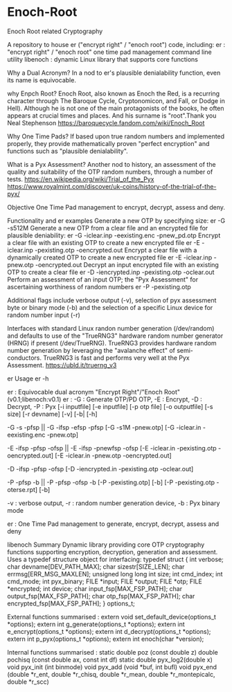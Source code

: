 # Enoch-Root
Enoch Root related Cryptography

A repository to house er ("encrypt right" / "enoch root") code, including:
  er : "encrypt right" / "enoch root" one time pad management command line utility
  libenoch : dynamic Linux library that supports core functions

Why a Dual Acronym?
In a nod to er's plausible denialability function, even its name is equivocable.

why Enpch Root?
Enoch Root, also known as Enoch the Red, is a recurring character through The Baroque Cycle, Cryptonomicon, and Fall, or Dodge in Hell). Although he is not one of the main protagonists of the books, he often appears at crucial times and places. And his surname is "root".Thank you Neal Stephenson
https://baroquecycle.fandom.com/wiki/Enoch_Root

Why One Time Pads?
If based upon true random numbers and implemented properly, they provide mathematically proven "perfect encryption" and functions such as "plausible denialability".

What is a Pyx Assessment?
Another nod to history, an assessment of the quality and suitability of the OTP random numbers, through a number of tests.
https://en.wikipedia.org/wiki/Trial_of_the_Pyx
https://www.royalmint.com/discover/uk-coins/history-of-the-trial-of-the-pyx/

Objective
One Time Pad management to encrypt, decrypt, assess and deny. 

Functionality and er examples
Generate a new OTP by specifying size:
er -G -s512M 
Generate a new OTP from a clear file and an encrypted file for plausible deniability:
er -G -iclear.inp -eexisting.enc -pnew_pd.otp
Encrypt a clear file with an existing OTP to create a new encrypted file
er -E -iclear.inp -pexisting.otp -oencrypted.out
Encrypt a clear file with a dynamically created OTP to create a new encrypted file
er -E -iclear.inp -pnew.otp -oencrypted.out
Decrypt an input encrypted file with an existing OTP to create a clear file
er -D -iencrypted.inp -pexisting.otp -oclear.out
Perform an assessment of an input OTP; the "Pyx Assessment" for ascertaining worthiness of random numbers
er -P -pexisting.otp

Additional flags include verbose output (-v), selection of pyx assessment byte or binary mode (-b) and the selection of a specific Linux device for random number input (-r)

Interfaces with standard Linux randon number generation (/dev/random) and defaults to use of the "TrueRNG3" hardware random number generator (HRNG) if present (/dev/TrueRNG). TrueRNG3 provides hardware random number generation by leveraging the "avalanche effect" of semi-conductors. TrueRNG3 is fast and performs very well at the Pyx Assessment.
https://ubld.it/truerng_v3

er Usage 
er -h

er : Equivocable dual acronym "Encrypt Right"/"Enoch Root" (v0.1;libenoch:v0.1)
er : -G : Generate OTP/PD OTP, -E : Encrypt, -D : Decrypt, -P : Pyx
[-i inputfile] [-e inputfile] [-p otp file] [-o outputfile]
[-s size] [-r devname] [-v] [-b| [-h]

-G -s<size BKMG> -pfsp || -G -ifsp -efsp -pfsp
[-G -s1M -pnew.otp]
[-G -iclear.in -eexisting.enc -pnew.otp]

-E -ifsp -pfsp -ofsp  || -E -ifsp -pnewfsp -ofsp
[-E -iclear.in -pexisting.otp -oencrypted.out]
[-E -iclear.in -pnew.otp -oencrypted.out]

-D -ifsp -pfsp -ofsp
[-D -iencrypted.in -pexisting.otp -oclear.out]

-P -pfsp -b || -P -pfsp -ofsp -b
[-P -pexisting.otp] [-b]
[-P -pexisting.otp -oterse.rpt] [-b]

-v : verbose output, -r : random number generation device, -b : Pyx binary mode

er : One Time Pad management to generate, encrypt, decrypt, assess and deny

libenoch Summary
Dynamic library providing core OTP cryptography functions supporting encryption, decryption, generation and assessment. 
Uses a typedef structure object for interfacing:
typedef struct {
	int						          verbose;
	char					          devname[DEV_PATH_MAX];
	char					          sizestr[SIZE_LEN];
	char					          errmsg[ERR_MSG_MAXLEN];
	unsigned long long int  size;
	int						          cmd_index;
	int						          cmd_mode;
	int						          pyx_binary;
	FILE					          *input;
	FILE					          *output;
	FILE					          *otp;
	FILE					          *encrypted;
	int						          device;
	char					          input_fsp[MAX_FSP_PATH];
	char					          output_fsp[MAX_FSP_PATH];
	char					          otp_fsp[MAX_FSP_PATH];
	char					          encrypted_fsp[MAX_FSP_PATH];
} options_t;

External functions summarised :
extern void	set_default_device(options_t *options);
extern int g_generate(options_t *options);
extern int e_encrypt(options_t *options);
extern int d_decrypt(options_t *options);
extern int p_pyx(options_t *options);
extern int enoch(char *version);

Internal functions summarised :
static double poz (const double z)
double pochisq (const double ax, const int df)
static double pyx_log2(double x)
void pyx_init (int binmode)
void pyx_add (void *buf, int bufl)
void pyx_end (double *r_ent, double *r_chisq, double *r_mean, double *r_montepicalc, double *r_scc)

